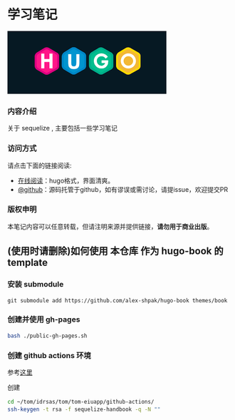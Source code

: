 # 学习笔记

![](https://raw.githubusercontent.com/eiuapp/img/master/img/hugo-logo-black.png?token=AJOUPL5RQABN75RVK4HTESK5CSI5M)

### 内容介绍

关于 sequelize , 主要包括一些学习笔记

### 访问方式

请点击下面的链接阅读:

- [在线阅读](https://eiuapp.github.io/sequelize-handbook/)：hugo格式，界面清爽。
- [@github](https://github.com/eiuapp/sequelize-handbook/)：源码托管于github，如有谬误或需讨论，请提issue，欢迎提交PR


### 版权申明

本笔记内容可以任意转载，但请注明来源并提供链接，**请勿用于商业出版**。

## (使用时请删除)如何使用 本仓库 作为 hugo-book 的 template

### 安装 submodule

```
git submodule add https://github.com/alex-shpak/hugo-book themes/book
```

### 创建并使用 gh-pages

```bash
bash ./public-gh-pages.sh
```

### 创建 github actions 环境

参考[这里](https://github.com/eiuapp/github-handbook/blob/master/content/github/actions/hugo-github-actions.md)

创建 

```bash
cd ~/tom/idrsas/tom/tom-eiuapp/github-actions/
ssh-keygen -t rsa -f sequelize-handbook -q -N ""
```